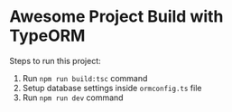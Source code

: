 # Awesome Project Build with TypeORM

Steps to run this project:

1. Run `npm run build:tsc` command
2. Setup database settings inside `ormconfig.ts` file
3. Run `npm run dev` command
